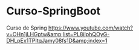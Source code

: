 # Curso-SpringBoot
Curso de Spring https://www.youtube.com/watch?v=OHn1jLHGptw&amp;list=PL8iIphQOyG-DHLpEx1TPItqJamy08fs1D&amp;index=1
